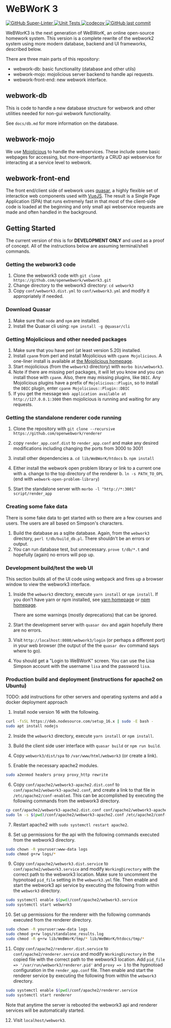 # WeBWorK 3

[![GitHub Super-Linter](https://github.com/openwebwork/webwork3/workflows/Lint%20Code%20Base/badge.svg)
   ](https://github.com/openwebwork/webwork3/actions/workflows/linter.yml)
[![Unit Tests](https://github.com/openwebwork/webwork3/actions/workflows/unit-tests.yml/badge.svg)
   ](https://github.com/openwebwork/webwork3/actions/workflows/unit-tests.yml)
[![codecov](https://codecov.io/gh/openwebwork/webwork3/branch/main/graph/badge.svg?token=1XBWNRC9AB)
   ](https://codecov.io/gh/openwebwork/webwork3)
[![GitHub last commit](https://img.shields.io/github/last-commit/openwebwork/webwork3)
   ](https://github.com/openwebwork/webwork3/commits/main)

WeBWorK3 is the next generation of WeBWorK, an online open-source homework system.  This version is a complete rewrite
of the webwork2 system using more modern database, backend and UI frameworks, described below.

There are three main parts of this repository:

* webwork-db: basic functionality (database and other utils)
* webwork-mojo: mojolicious server backend to handle api requests.
* webwork-front-end: new webwork interface.

## webwork-db

This is code to handle a new database structure for webwork and
other utilities needed for non-gui webwork functionality.

See `docs/db.md` for more information on the database.

## webwork-mojo

We use [Mojolicious](http://mojolicious.org) to handle the webservices.  These include some basic webpages for
accessing, but more-importantly a CRUD api webservice for interacting at a service level to webwork.

## webwork-front-end

The front end/client side of webwork uses [quasar](http://quasar.dev), a highly flexible set of interactice web
components used with [VueJS](http://v3.vuejs.org).  The result is a Single Page Application (SPA) that runs extremely
fast in that most of the client-side code is loaded at the beginning and only small api webservice requests are made and
often handled in the background.

## Getting Started

The current version of this is for **DEVELOPMENT ONLY** and used as a proof of concept.  All of the instructions below
are assuming terminal/shell commands.

### Getting the webwork3 code

1. Clone the webwork3 code with `git clone https://github.com/openwebwork/webwork3.git`
2. Change directory to the webwork3 directory: `cd webwork3`
3. Copy `conf/webwork3.dist.yml` to `conf/webwork3.yml` and modify it appropriately if needed.

### Download Quasar

1. Make sure that `node` and `npm` are installed.
2. Install the Quasar cli using: `npm install -g @quasar/cli`

### Getting Mojolicious and other needed packages

1. Make sure that you have perl (at least version 5.20) installed.
2. Install `cpanm` from perl and install Mojolicious with `cpanm Mojolicious`.
   A one-liner install is available at [the Mojolicious homepage](https://mojolicious.org/).
3. Start mojolicious (from the `webwork3` directory) with `morbo bin/webwork3`.
4. Note if there are missing perl packages, it will let you know and you can install those with `cpanm`.
   Also, there may missing plugins, like `DBIC`.  Any Mojolicious plugins have a prefix of `Mojolicious::Plugin`, so to
   install the `DBIC` plugin, enter `cpanm Mojolicious::Plugin::DBIC`
5. If you get the message `Web application available at http://127.0.0.1:3000` then mojolicious is running and waiting
   for any requests.

### Getting the standalone renderer code running

1. Clone the repository with `git clone --recursive https://github.com/openwebwork/renderer`

2. copy `render_app.conf.dist` to `render_app.conf` and make any desired modifications including changing the ports
from 3000 to 3001

3. install other dependencies
   a. `cd lib/WeBWorK/htdocs`
   b. `npm install`

4. Either install the webwork open problem library or link to a current one with
   a. change to the top directory of the renderer
   b. `ln -s PATH_TO_OPL` (end with `webwork-open-problem-library`)

5. Start the standalone server with `morbo -l "http://*:3001" script/render_app`


### Creating some fake data

There is some fake data to get started with so there are a few courses and users.  The users are all based on Simpson's
characters.

1. Build the database as a sqlite database.  Again, from the `webwork3` directory, `perl t/db/build_db.pl`.  There
   shouldn't be an errors or output.
2. You can run database test, but unnecessary.  `prove t/db/*.t` and hopefully (again) no errors will pop up.

### Development build/test the web UI

This section builds all of the UI code using webpack and fires up a browser window to view the webwork3 interface.

1. Inside the `webwork3` directory, execute `yarn install` or `npm install`.  If you don't have yarn or npm installed,
   see [yarn homepage](https://yarnpkg.com/) or [npm homepage](https://docs.npmjs.com/).

   There are some warnings (mostly deprecations) that can be ignored.

2. Start the development server with `quasar dev` and again hopefully there are no errors.

3. Visit `http://localhost:8080/webwork3/login` (or perhaps a different port) in your web browser (the output of the
   the `quasar dev` command says where to go).

4. You should get a "Login to WeBWorK" screen.  You can use the Lisa Simpson account with the username `lisa` and the
   password `lisa`.

### Production build and deployment (instructions for apache2 on Ubuntu)

TODO: add instructions for other servers and operating systems and add a docker deployment approach

1. Install node version 16 with the following.

```sh
curl -fsSL https://deb.nodesource.com/setup_16.x | sudo -E bash -
sudo apt install nodejs
```

2. Inside the `webwork3` directory, execute `yarn install` or `npm install`.

3. Build the client side user interface with `quasar build` or `npm run build`.

4. Copy `webwork3/dist/spa` to `/var/www/html/webwork3` (or create a link).

5. Enable the necessary apache2 modules.

```sh
sudo a2enmod headers proxy proxy_http rewrite
```

6. Copy `conf/apache2/webwork3-apache2.dist.conf` to `conf/apache2/webwork3-apache2.conf`, and create a link to that
   file in `/etc/apache2/conf-enabled`.  This can be accomplished by executing the following commands from the webwork3
   directory.

```sh
cp conf/apache2/webwork3-apache2.dist.conf conf/apache2/webwork3-apache2.conf
sudo ln -s $(pwd)/conf/apache2/webwork3-apache2.conf /etc/apache2/conf-enabled
```

7. Restart apache2 with `sudo systemctl restart apache2`.

8. Set up permissions for the api with the following commands executed from the webwork3 directory.

```sh
sudo chown -R youruser:www-data logs
sudo chmod g+rw logs/*
```

9. Copy `conf/apache2/webwork3.dist.service` to `conf/apache2/webwork3.service` and modify `WorkingDirectory` with the
   correct path to the webwork3 location.  Make sure to uncomment the hypnotoad `pid_file` setting in the `webwork3.yml`
   file.  Then enable and start the webwork3 api service by executing the following from within the `webwork3`
   directory.

```sh
sudo systemctl enable $(pwd)/conf/apache2/webwork3.service
sudo systemctl start webwork3
```

10. Set up permissions for the renderer with the following commands executed from the renderer directory.

```sh
sudo chown -R youruser:www-data logs
sudo chmod g+rw logs/standalone_results.log
sudo chmod -R g+rw lib/WeBWorK/tmp/* lib/WeBWorK/htdocs/tmp/*
```

11. Copy `conf/apache2/renderer.dist.service` to `conf/apache2/renderer.service` and modify `WorkingDirectory` in the
   copied file with the correct path to the webwork3 location.  Add `pid_file => '/var/run/webwork3/renderer.pid'` and
   `proxy => 1` to the hypnotoad configuration in the `render_app.conf` file.  Then enable and start the renderer
   service by executing the following from within the `webwork3` directory.

```sh
sudo systemctl enable $(pwd)/conf/apache2/renderer.service
sudo systemctl start renderer
```

   Note that anytime the server is rebooted the webwork3 api and renderer services will be automatically started.

12. Visit `localhost/webwork3`.
